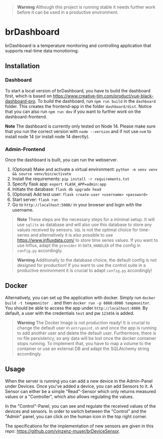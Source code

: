 > **Warning**
> Although this project is running stable it needs further work before it can be used in a productive environment.

# brDashboard
brDashboard is a temperature monitoring and controlling application that supports real-time data monotioring.

## Installation
### Dashboard
To start a local version of brDashboard, you have to build the dashboard first, which is based on https://www.creative-tim.com/product/vue-black-dashboard-pro.
To build the dashboard, run `npm run build` in the `dashboard` folder. This creates the frontend-app in the folder `dashboard/dist`. Notice that you can also run `npm run dev` if you want to further work on the dashboard-frontend.

**Note**
The dashboard is currently only tested on Node 14. Please make sure that you run the correct version with `node --version` and if not use `nvm` to install node 14 (or install node 14 dierctly).

### Admin-Frontend

Once the dashboard is built, you can run the webserver.

1. (Optional) Make and activate a virtual environment: `python -m venv venv && source venv/bin/activate`
2. Install the requirements: `pip install -r requirements.txt`
3. Specify flask app: `export FLASK_APP=admin:app`
4. Initiate the database: `flask db upgrade head`
5. (Optional) Add test user: `flask create-user <username> <password>`
6. Start server: `flask run`
7. Go to `http://localhost:5000/` in your browser and login with the username.

> **Note**
> These steps are the necessary steps for a minimal setup. It will use `sqlite` as database and will also use this database to store any values received by sensors. `SQL` is not the optimal choice for time-series and alternatively it is also possible to use https://www.influxdata.com/ to store time series values. If you want to use Influx, adapt the `provider` in `DATA_HANDLER` of the config in `config.py` accordingly.

> **Warning**
> Additionally to the database choice, the default config is not designed for production! If you want to use the control suite in a productive environment it is crucial to adapt `config.py` accordingly!

## Docker

Alternatively, you can set up the application with docker. Simply run `docker build -t tempmonitor .` and then `docker run -p 8080:8080 tempmonitor`. You should be able to access the app under `http://localhost:8080`. By default, a user with the credentials `test` and pw `123456` is added.

> **Warning**
> The Docker Image is not production ready! It is crucial to change the default user in `entrypoint.sh` and once the app is running to add another user and delete the default user.
> Furthermore, there is no file persistency, so any data will be lost once the docker container stops running. To implement that, you have to map a volume to the container or use an external DB and adapt the SQLAlchemy string accordingly.


## Usage

When the server is running you can add a new device in the Admin-Panel under Devices. Once you've added a device, you can add Sensors to it. A Sensor can either be a simple "Read"-Sensor which only returns measured values or a "Controller", which also allows regulating the values. 

In the "Control"-Panel, you can see and regulate the received values of the devices and sensors. In order to switch between the "Control" and the "Admin" panel, you can click on the human icon in the top right corner.

The specifications for the implementation of new sensors are given in this repo: https://github.com/vinzenz-muser/brDeviceSensor.

